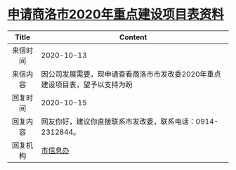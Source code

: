 # [申请商洛市2020年重点建设项目表资料](http://www.shangluo.gov.cn/zmhd/ldxxxx.jsp?urltype=leadermail.LeaderMailContentUrl&wbtreeid=1112&leadermailid=6522)

| Title |                 Content                  |
|:-----:|------------------------------------------|
| 来信时间  | 2020-10-13                               |
| 来信内容  | 因公司发展需要，现申请查看商洛市市发改委2020年重点建设项目表，望予以支持为盼 |
| 回复时间  | 2020-10-15                               |
| 回复内容  | 网友你好，建议你直接联系市发改委，联系电话：0914-2312844。      |
| 回复机构  | [市信息办](../../category/agencies/市信息办.md)  |